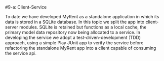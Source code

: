 #9-a: Client-Service

To date we have developed MyRent as a standalone application in which its data is stored in a SQLite database. In this topic we split the app into client-server modules. SQLite is retained but functions as a local cache, the primary model data repository now being allocated to a service. In developing the service we adopt a test-driven-development (TDD) approach, using a simple Play JUnit app to verify the service before refactoring the standalone MyRent app into a client capable of consuming the service api.
